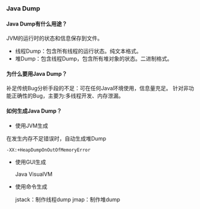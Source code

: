 ### Java Dump

#### Java Dump有什么用途？

JVM的运行时的状态和信息保存到文件。

- 线程Dump：包含所有线程的运行状态。纯文本格式。
- 堆Dump：包含线程Dump，包含所有堆对象的状态。二进制格式。

#### 为什么要用Java Dump？

补足传统Bug分析手段的不足：可在任何Java环境使用，信息量充足。 针对非功能正确性的Bug，主要为:多线程开发、内存泄漏。

#### 如何生成Java Dump？

- 使用JVM生成

在发生内存不足错误时，自动生成堆Dump

```shell
-XX:+HeapDumpOnOutOfMemoryError
```

- 使用GUI生成


    Java VisualVM

- 使用命令生成


    jstack：制作线程dump
    jmap：制作堆dump

